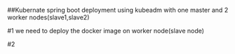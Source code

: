 ##Kubernate spring boot deployment using kubeadm  with one master and 2 worker nodes(slave1,slave2)



#1 we need to deploy the docker image on  worker node(slave node)

#2
